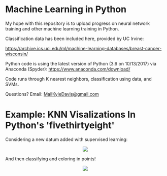 # Machine Learning in Python
My hope with this repository is to upload progress on neural network training and other machine learning training in Python. 

Classification data has been included here, provided by UC Irvine:

https://archive.ics.uci.edu/ml/machine-learning-databases/breast-cancer-wisconsin/

Python code is using the latest version of Python (3.6 on 10/13/2017) via Anaconda (Spyder):
https://www.anaconda.com/download/

Code runs through K nearest neighbors, classification using data, and SVMs.

Questions?
Email: MailKyleDavis@gmail.com

# Example: KNN Visalizations In Python's 'fivethirtyeight'
Considering a new datum added with supervised learning:

<p align="center">
  <img src="https://github.com/KyleDavisGithub/Machine-Learning-py/blob/master/KNNQuestion.png"/>
</p>

And then classifying and coloring in points!

<p align="center">
  <img src="https://github.com/KyleDavisGithub/Machine-Learning-py/blob/master/ClassResult.png"/>
</p>
